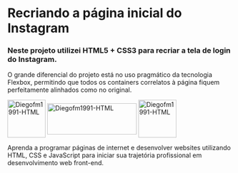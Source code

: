 <h1>Recriando a página inicial do Instagram</h1>
 
<h3>Neste projeto utilizei HTML5 + CSS3 para recriar a tela de login do Instagram.</h3>
O grande diferencial do projeto está no uso pragmático da tecnologia Flexbox, permitindo que todos os containers correlatos à página fiquem perfeitamente alinhados como no original.
 
<p>
<img align="center" alt="Diegofm1991-HTML" height="85" width="85" src="https://hermes.digitalinnovation.one/tracks/3a10fc52-7df0-4d38-9d9c-e98f1e5f6c9a.png">

<img align="center" alt="Diegofm1991-HTML" height="70" width="200" src="https://thumbs.dreamstime.com/b/tipo-de-letra-cor-original-do-vetor-gradiente-texto-instagram-isolado-fonte-nome-mais-recente-multicor-para-o-celular-p%C3%A1gina-da-204012264.jpg">

<img align="center" alt="Diegofm1991-HTML" height="85" width="85" src="https://hermes.digitalinnovation.one/tracks/3a10fc52-7df0-4d38-9d9c-e98f1e5f6c9a.png">
</p>
Aprenda a programar páginas de internet e desenvolver websites utilizando HTML, CSS e JavaScript para iniciar sua trajetória profissional em desenvolvimento web front-end.
</p>
